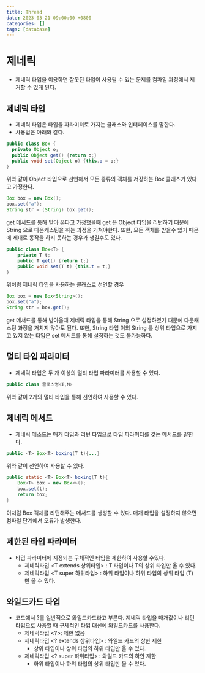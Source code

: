 ```yaml
---
title: Thread
date: 2023-03-21 09:00:00 +0800
categories: []
tags: [database]
---
```


# 제네릭
- 제네릭 타입을 이용하면 잘못된 타입이 사용될 수 있는 문제를 컴파일 과정에서 제거할 수 있게 된다.

## 제네릭 타입
- 제네릭 타입은 타입을 파라미터로 가지는 클래스와 인터페이스를 말한다.
- 사용법은 아래와 같다.
```java
public class Box {
  private Object o;
  public Object get() {return o;}
  public void set(Object o) {this.o = o;}
}
```
위와 같이 Object 타입으로 선언해서 모든 종류의 객체를 저장하는 Box 클래스가 있다고 가정한다.

```java
Box box = new Box();
box.set("a");
String str = (String) box.get();
```
get 메서드를 통해 받아 온다고 가정했을때 get 은 Object 타입을 리턴하기 때문에 String 으로 다운캐스팅을 하는 과정을 거쳐야한다.
또한, 모든 객체를 받을수 있기 때문에 제대로 동작을 하지 못하는 경우가 생길수도 있다.

```java
public class Box<T> {
    private T t;
    public T get() {return t;}
    public void set(T t) {this.t = t;}
}
```
위처럼 제네릭 타입을 사용하는 클래스로 선언할 경우
```java
Box box = new Box<String>();
box.set("a");
String str = box.get();
```
get 메서드를 통해 받아올때 제네릭 타입을 통해 String 으로 설정하였기 때문에 다운캐스팅 과정을 거치지 않아도 된다.
또한, String 타입 이외 String 를 상위 타입으로 가지고 있지 않는 타입은 set 메서드를 통해 설정하는 것도 불가능하다.

## 멀티 타입 파라미터
- 제네릭 타입은 두 개 이상의 멀티 타입 파라미터를 사용할 수 있다.
```java
public class 클래스명<T,M>
```
위와 같이 2개의 멀티 타입을 통해 선언하여 사용할 수 있다.

## 제네릭 메서드
- 제네릭 메소드는 매개 타입과 리턴 타입으로 타입 파라미터를 갖는 메서드를 말한다.
```java
public <T> Box<T> boxing(T t){...}
```
위와 같이 선언하여 사용할 수 있다.
```java
public static <T> Box<T> boxing(T t){
    Box<T> box = new Box<>();
    box.set(t);
    return box;
}
```
이처럼 Box 객체를 리턴해주는 메서드를 생성할 수 있다. 매개 타입을 설정하지 않으면 컴파일 단계에서 오류가 발생한다.
## 제한된 타입 파라미터
- 타입 파라미터에 지정되는 구체적인 타입을 제한하여 사용할 수있다.
  - 제네릭타입 \<T extends 상위타입\> : T 타입이나 T의 상위 타입만 올 수 있다.
  - 제네릭타입 \<T super 하위타입\> : 하위 타입이나 하위 타입의 상위 타입 (T) 만 올 수 있다.

## 와일드카드 타입
- 코드에서 ?를 일반적으로 와일드카드라고 부른다. 제네릭 타입을 매개값이나 리턴 타입으로 사용할 때 구체적인 타입 대신에 와일드카드를 사용한다.
  - 제네릭타입 \<?\>: 제한 없음
  - 제네릭타입 \<? extends 상위타입\> : 와일드 카드의 상한 제한
    - 상위 타입이나 상위 타입의 하위 타입만 올 수 있다.
  - 제네릭타입 \<? super 하위타입\> : 와일드 카드의 하안 제한
    - 하위 타입이나 하위 타입의 상위 타입만 올 수 있다.
